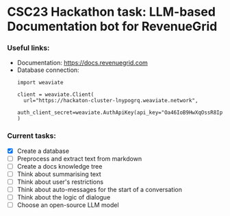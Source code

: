 # CSC23 Hackathon task: LLM-based Documentation bot for RevenueGrid

### Useful links:
* Documentation: https://docs.revenuegrid.com
* Database connection:
  ```
  import weaviate

  client = weaviate.Client(
    url="https://hackaton-cluster-lnypogrq.weaviate.network",
    auth_client_secret=weaviate.AuthApiKey(api_key="Oa46IoB9HwXqOssR8IpwsWgiSFyrjm8IWuZu"),
  )
  ```

### Current tasks:

- [x] Create a database
- [ ] Preprocess and extract text from markdown
- [ ] Create a docs knowledge tree
- [ ] Think about summarising text
- [ ] Think about user's restrictions
- [ ] Think about auto-messages for the start of a conversation
- [ ] Think about the logic of dialogue
- [ ] Choose an open-source LLM model
